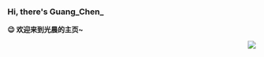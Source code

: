 ### Hi, there's Guang_Chen_ 

**😉 欢迎来到光晨的主页~**

<a href="#">
  <img align="right" src="https://github-readme-stats.vercel.app/api?username=GuangChen2333&count_private=true&show_icons=true&bg_color=FFFFFF" />
</a>
